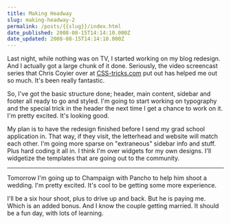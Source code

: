 ```yaml
---
title: Making Headway
slug: making-headway-2
permalink: /posts/{{slug}}/index.html
date_published: 2008-08-15T14:14:10.000Z
date_updated: 2008-08-15T14:14:10.000Z
---
```


Last night, while nothing was on TV, I started working on my blog redesign. And I actually got a large chunk of it done. Seriously, the video screencast series that Chris Coyier over at [CSS-tricks.com](http://css-tricks.com) put out has helped me out so much. It's been really fantastic.

So, I've got the basic structure done; header, main content, sidebar and footer all ready to go and styled. I'm going to start working on typography and the special trick in the header the next time I get a chance to work on it. I'm pretty excited. It's looking good.

My plan is to have the redesign finished before I send my grad school application in. That way, if they visit, the letterhead and website will match each other. I'm going more sparse on "extraneous" sidebar info and stuff. Plus hard coding it all in. I think I'm over widgets for my own designs. I'll widgetize the templates that are going out to the community.

---

Tomorrow I'm going up to Champaign with Pancho to help him shoot a wedding. I'm pretty excited. It's cool to be getting some more experience.

I'll be a six hour shoot, plus to drive up and back. But he is paying me. Which is an added bonus. And I know the couple getting married. It should be a fun day, with lots of learning.
